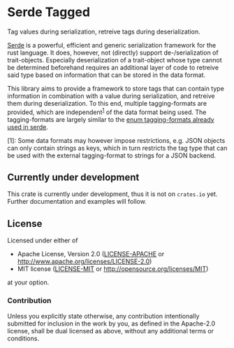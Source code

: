 # Serde Tagged

Tag values during serialization, retreive tags during deserialization.

[Serde][serde] is a powerful, efficient and generic serialization framework for the rust language.
It does, however, not (directly) support de-/serialization of trait-objects.
Especially deserialization of a trait-object whose type cannot be determined beforehand requires an additional layer of code to retreive said type based on information that can be stored in the data format.

This library aims to provide a framework to store tags that can contain type information in combination with a value during serialization, and retreive them during deserialization.
To this end, multiple tagging-formats are provided, which are independent<sup>[1](#format-restrictions)</sup> of the data format being used.
The tagging-formats are largely similar to the [enum tagging-formats already used in serde][serde-enums].

<a name="myfootnote1">[1]</a>:
Some data formats may however impose restrictions, e.g. JSON objects can only contain strings as keys, which in turn restricts the tag type that can be used with the external tagging-format to strings for a JSON backend.

## Currently under development

This crate is currently under development, thus it is not on `crates.io` yet.
Further documentation and examples will follow.


## License

Licensed under either of

 * Apache License, Version 2.0 ([LICENSE-APACHE](LICENSE-APACHE) or http://www.apache.org/licenses/LICENSE-2.0)
 * MIT license ([LICENSE-MIT](LICENSE-MIT) or http://opensource.org/licenses/MIT)

at your option.

### Contribution

Unless you explicitly state otherwise, any contribution intentionally submitted for inclusion in the work by you, as defined in the Apache-2.0 license, shall be dual licensed as above, without any additional terms or conditions.

[serde]: https://github.com/serde-rs/serde
[serde-enums]: https://serde.rs/enum-representations.html

